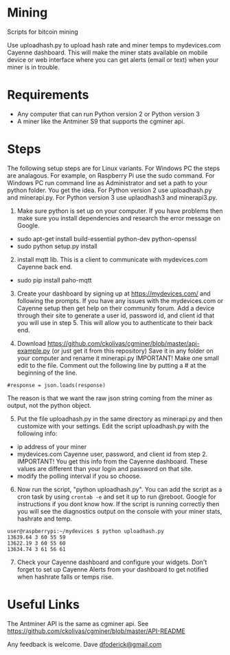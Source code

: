 # Mining
Scripts for bitcoin mining

Use uploadhash.py to upload hash rate and miner temps to mydevices.com Cayenne dashboard.
This will make the miner stats available on mobile device or web interface where you can get alerts (email or text) when your miner is in trouble.

Requirements
============
 - Any computer that can run Python version 2 or Python version 3
 - A miner like the Antminer S9 that supports the cgminer api.

Steps
============
The following setup steps are for Linux variants. For Windows PC the steps are analagous. 
For example, on Raspberry Pi use the sudo command. For Windows PC run command line as Administrator and set a path to your python folder. You get the idea.
For Python version 2 use uploadhash.py and minerapi.py. For Python version 3 use uplaodhash3 and minerapi3.py.

1. Make sure python is set up on your computer. If you have problems then make sure you install dependencies and research the error message on Google.
 - sudo apt-get install build-essential python-dev python-openssl
 - sudo python setup.py install

2. install mqtt lib. This is a client to communicate with mydevices.com Cayenne back end.
 - sudo pip install paho-mqtt

3. Create your dashboard by signing up at https://mydevices.com/ and following the prompts. If you have any issues with the mydevices.com or Cayenne setup then get help on their community forum. Add a device through their site to generate a user id, password id, and client id that you will use in step 5. This will allow you to authenticate to their back end.

4. Download https://github.com/ckolivas/cgminer/blob/master/api-example.py (or just get it from this repository)
Save it in any folder on your computer and rename it minerapi.py
IMPORTANT! Make one small edit to the file. Comment out the following line by putting a # at the beginning of the line.
```
#response = json.loads(response)
```
The reason is that we want the raw json string coming from the miner as output, not the python object.

5. Put the file uploadhash.py in the same directory as minerapi.py and then customize with your settings.
Edit the script uploadhash.py with the following info:
 - ip address of your miner
 - mydevices.com Cayenne user, password, and client id from step 2. IMPORTANT! You get this info from the Cayenne dashboard. These values are different than your login and password on that site. 
 - modify the polling interval if you so choose.
 
6. Now run the script, "python uploadhash.py". You can add the script as a cron task by using `crontab -e` and set it up to run @reboot. Google for instructions if you dont know how.
If the script is running correctly then you will see the diagnostics output on the console with your miner stats, hashrate and temp.  
```
user@raspberrypi:~/mydevices $ python uploadhash.py
13639.64 3 60 55 59
13622.19 3 60 55 60
13634.74 3 61 56 61
```

7. Check your Cayenne dashboard and configure your widgets. Don't forget to set up Cayenne Alerts from your dashboard to get notified when hashrate falls or temps rise.

Useful Links
====================
The Antminer API is the same as cgminer api. See https://github.com/ckolivas/cgminer/blob/master/API-README

Any feedback is welcome.
Dave
dfoderick@gmail.com
